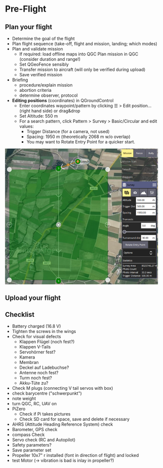 # Pre-Flight

## Plan your flight

* Determine the goal of the flight
* Plan flight sequence \(take-off, flight and mission, landing; which modes\)
* Plan and validate mission
  * If required: load offline maps into QGC Plan mission in QGC \(consider duration and range!\)
  * Set QGeoFence sensibly
  * Transfer mission to aircraft \(will only be verified during upload\)
  * Save verified mission
* Briefing
  * procedure/explain mission
  * abortion criteria
  * determine observer, protocol
* **Editing positions** \(coordinates\) in QGroundControl
  * Enter coordinates waypoint/pattern by clicking ☰ &gt; Edit position... \(right hand side\) or drag&drop
  * Set Altitude: 550 m
  * For a search pattern, click Pattern &gt; Survey &gt; Basic/Circular and edit values:
    * Trigger Distance \(for a camera, not used\)
    * Spacing: 1950 m \(theoretically 2068 m w/o overlap\)
    * You may want to Rotate Entry Point for a quicker start.

![](../.gitbook/assets/image%20%284%29.png)

## Upload your flight

## Checklist

* Battery charged \(16.8 V\)
* Tighten the screws in the wings
* Check for visual defects
  * Klappen Flügel \(noch fest?\)
  * Klappen V-Tails
  * Servohörner fest?
  * Kamera
  * Membran
  * Deckel auf Ladebuchse?
  * Antenne noch fest?
  * Turm noch fest?
  * Akku-Tüte zu?
* ‌Check M plugs \(connecting V tail servos with box\)
* ‌check barycentre \("schwerpunkt"\)
* ‌note weight
* ‌turn QGC, RC, UAV on
* PiZero 
  * Check if Pi takes pictures 
  * Check SD card for space, save and delete if necessary
* ‌AHRS \(Attitude Heading Reference System\) check 
* ‌Barometer, GPS check
* compass Check
* ‌Servo check \(RC and Autopilot\)
* Safety parameters?
* ‌Save parameter set
* Propeller 10x7" r installed \(font in direction of flight\) and locked
* test Motor \(-&gt; vibration is bad is inlay in propeller?\)



